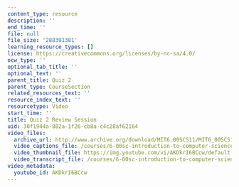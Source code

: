 ```yaml
---
content_type: resource
description: ''
end_time: ''
file: null
file_size: '288391381'
learning_resource_types: []
license: https://creativecommons.org/licenses/by-nc-sa/4.0/
ocw_type: ''
optional_tab_title: ''
optional_text: ''
parent_title: Quiz 2
parent_type: CourseSection
related_resources_text: ''
resource_index_text: ''
resourcetype: Video
start_time: ''
title: Quiz 2 Review Session
uid: 30f1944a-882a-1f26-cb8a-c4c28af62164
video_files:
  archive_url: http://www.archive.org/download/MIT6.00SCS11/MIT6_00SCS11_rec11_300k.mp4
  video_captions_file: /courses/6-00sc-introduction-to-computer-science-and-programming-spring-2011/3fc2083fd0305e94b194adc359fad505_AKDkrI6BCcw.vtt
  video_thumbnail_file: https://img.youtube.com/vi/AKDkrI6BCcw/default.jpg
  video_transcript_file: /courses/6-00sc-introduction-to-computer-science-and-programming-spring-2011/8ca2cccc7f0ce89e90db27150f19e746_AKDkrI6BCcw.pdf
video_metadata:
  youtube_id: AKDkrI6BCcw
---
```

